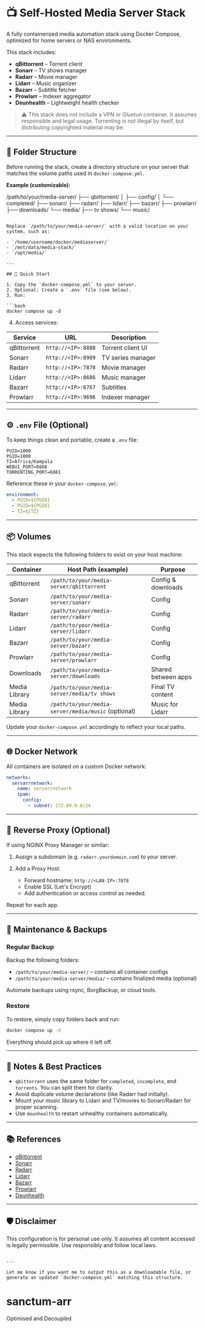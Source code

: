 # 📺 Self-Hosted Media Server Stack

A fully containerized media automation stack using Docker Compose, optimized for home servers or NAS environments.

This stack includes:

- **qBittorrent** – Torrent client
- **Sonarr** – TV shows manager
- **Radarr** – Movie manager
- **Lidarr** – Music organizer
- **Bazarr** – Subtitle fetcher
- **Prowlarr** – Indexer aggregator
- **Deunhealth** – Lightweight health checker

> ⚠️ This stack does not include a VPN or Gluetun container. It assumes responsible and legal usage. Torrenting is not illegal by itself, but distributing copyrighted material may be.

---

## 🧱 Folder Structure

Before running the stack, create a directory structure on your server that matches the volume paths used in `docker-compose.yml`.

**Example (customizable):**

/path/to/your/media-server/
├── qbittorrent/
│   ├── config/
│   └── completed/
├── sonarr/
├── radarr/
├── lidarr/
├── bazarr/
├── prowlarr/
├── downloads/
└── media/
    ├── tv shows/
    └── music/


````

Replace `/path/to/your/media-server/` with a valid location on your system, such as:

- `/home/username/docker/mediaserver/`
- `/mnt/data/media-stack/`
- `/opt/media/`

---

## 🚀 Quick Start

1. Copy the `docker-compose.yml` to your server.
2. Optional: Create a `.env` file (see below).
3. Run:

```bash
docker compose up -d
````

4. Access services:

| Service     | URL                | Description       |
| ----------- | ------------------ | ----------------- |
| qBittorrent | `http://<IP>:8888` | Torrent client UI |
| Sonarr      | `http://<IP>:8989` | TV series manager |
| Radarr      | `http://<IP>:7878` | Movie manager     |
| Lidarr      | `http://<IP>:8686` | Music manager     |
| Bazarr      | `http://<IP>:6767` | Subtitles         |
| Prowlarr    | `http://<IP>:9696` | Indexer manager   |

---

## ⚙️ `.env` File (Optional)

To keep things clean and portable, create a `.env` file:

```dotenv
PUID=1000
PGID=1000
TZ=Africa/Kampala
WEBUI_PORT=8888
TORRENTING_PORT=6881
```

Reference these in your `docker-compose.yml`:

```yaml
environment:
  - PUID=${PUID}
  - PGID=${PGID}
  - TZ=${TZ}
```

---

## 📦 Volumes

This stack expects the following folders to exist on your host machine:

| Container     | Host Path (example)                                 | Purpose             |
| ------------- | --------------------------------------------------- | ------------------- |
| qBittorrent   | `/path/to/your/media-server/qbittorrent`            | Config & downloads  |
| Sonarr        | `/path/to/your/media-server/sonarr`                 | Config              |
| Radarr        | `/path/to/your/media-server/radarr`                 | Config              |
| Lidarr        | `/path/to/your/media-server/lidarr`                 | Config              |
| Bazarr        | `/path/to/your/media-server/bazarr`                 | Config              |
| Prowlarr      | `/path/to/your/media-server/prowlarr`               | Config              |
| Downloads     | `/path/to/your/media-server/downloads`              | Shared between apps |
| Media Library | `/path/to/your/media-server/media/tv shows`         | Final TV content    |
| Media Library | `/path/to/your/media-server/media/music` (optional) | Music for Lidarr    |

Update your `docker-compose.yml` accordingly to reflect your local paths.

---

## 🌐 Docker Network

All containers are isolated on a custom Docker network:

```yaml
networks:
  servarrnetwork:
    name: servarrnetwork
    ipam:
      config:
        - subnet: 172.69.0.0/24
```

---

## 🔁 Reverse Proxy (Optional)

If using NGINX Proxy Manager or similar:

1. Assign a subdomain (e.g. `radarr.yourdomain.com`) to your server.
2. Add a Proxy Host:

   * Forward hostname: `http://<LAN-IP>:7878`
   * Enable SSL (Let's Encrypt)
   * Add authentication or access control as needed.

Repeat for each app.

---

## 🧼 Maintenance & Backups

### Regular Backup

Backup the following folders:

* `/path/to/your/media-server/` – contains all container configs
* `/path/to/your/media-server/media/` – contains finalized media (optional)

Automate backups using rsync, BorgBackup, or cloud tools.

### Restore

To restore, simply copy folders back and run:

```bash
docker compose up -d
```

Everything should pick up where it left off.

---

## 📝 Notes & Best Practices

* `qbittorrent` uses the same folder for `completed`, `incomplete`, and `torrents`. You can split them for clarity.
* Avoid duplicate volume declarations (like Radarr had initially).
* Mount your music library to Lidarr and TV/movies to Sonarr/Radarr for proper scanning.
* Use `deunhealth` to restart unhealthy containers automatically.

---

## 📚 References

* [qBittorrent](https://github.com/linuxserver/docker-qbittorrent)
* [Sonarr](https://sonarr.tv/)
* [Radarr](https://radarr.video/)
* [Lidarr](https://lidarr.audio/)
* [Bazarr](https://www.bazarr.media/)
* [Prowlarr](https://wiki.servarr.com/prowlarr)
* [Deunhealth](https://github.com/qdm12/deunhealth)

---

## 🛡️ Disclaimer

This configuration is for personal use only. It assumes all content accessed is legally permissible. Use responsibly and follow local laws.

```

---

Let me know if you want me to output this as a downloadable file, or generate an updated `docker-compose.yml` matching this structure.
```
# sanctum-arr
Optimised and Decoupled
